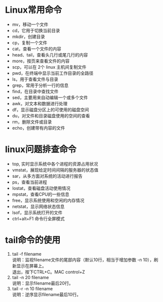 # Linux常用命令
- mv，移动一个文件
- cd，它用于切换当前目录
- mkdir，创建目录
- cp，复制一个文件
- cat，查看一个文件的内容
- head、tail，查看头几行或尾几行的内容
- more，按页来查看文件的内容
- scp，可以在 2个 linux 主机间复制文件
- pwd，在终端中显示当前工作目录的全路径
- ls，用于查看文件与目录
- grep，常用于分析一行的信息
- find，在目录中查找文件
- sed，主要用来自动编辑一个或多个文件
- awk，对文本和数据进行处理
- df，显示磁盘分区上的可使用的磁盘空间
- du，对文件和目录磁盘使用的空间的查看
- rm，删除文件或目录
- echo，创建带有内容的文件

# linux问题排查命令
- top, 实时显示系统中各个进程的资源占用状况
- vmstat，展现给定时间间隔的服务器的状态值
- sar，从多方面对系统的活动进行报告
- ps，查看当前进程
- Iostat，查看磁盘活动使用情况
- mpstat，查看CPU的一些信息
- free，显示系统使用和空闲的内存情况
- netstat，显示网络状态信息
- lsof，显示系统打开的文件
- ctrl+alt+F1  命令行全屏模式


# tail命令的使用
1. tail -f filename  
说明：监视filename文件的尾部内容（默认10行，相当于增加参数 -n 10），刷新显示在屏幕上。  
退出，按下CTRL+C。MAC control+Z
2. tail -n 20 filename  
说明：显示filename最后20行。
3. tail -r -n 10 filename  
说明：逆序显示filename最后10行。 

